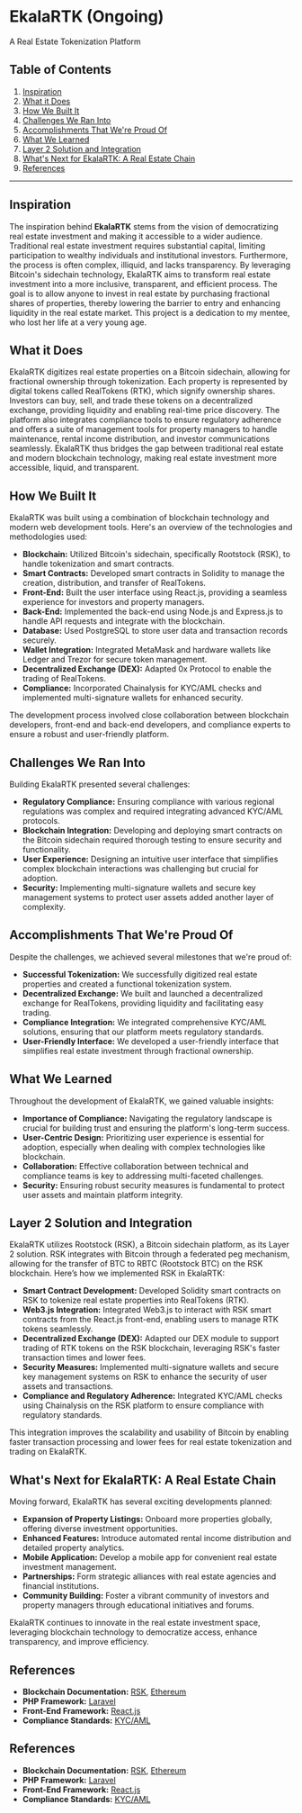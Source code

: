 # EkalaRTK (Ongoing)
A Real Estate Tokenization Platform

## Table of Contents

1. [Inspiration](#inspiration)
2. [What it Does](#what-it-does)
3. [How We Built It](#how-we-built-it)
4. [Challenges We Ran Into](#challenges-we-ran-into)
5. [Accomplishments That We're Proud Of](#accomplishments-that-were-proud-of)
6. [What We Learned](#what-we-learned)
7. [Layer 2 Solution and Integration](#layer-2-solution-and-integration)
8. [What's Next for EkalaRTK: A Real Estate Chain](#whats-next-for-ekalartk-a-real-estate-chain)
9. [References](#references)

---

## Inspiration
The inspiration behind **EkalaRTK** stems from the vision of democratizing real estate investment and making it accessible to a wider audience. Traditional real estate investment requires substantial capital, limiting participation to wealthy individuals and institutional investors. Furthermore, the process is often complex, illiquid, and lacks transparency. By leveraging Bitcoin's sidechain technology, EkalaRTK aims to transform real estate investment into a more inclusive, transparent, and efficient process. The goal is to allow anyone to invest in real estate by purchasing fractional shares of properties, thereby lowering the barrier to entry and enhancing liquidity in the real estate market. This project is a dedication to my mentee, who lost her life at a very young age.

## What it Does
EkalaRTK digitizes real estate properties on a Bitcoin sidechain, allowing for fractional ownership through tokenization. Each property is represented by digital tokens called RealTokens (RTK), which signify ownership shares. Investors can buy, sell, and trade these tokens on a decentralized exchange, providing liquidity and enabling real-time price discovery. The platform also integrates compliance tools to ensure regulatory adherence and offers a suite of management tools for property managers to handle maintenance, rental income distribution, and investor communications seamlessly. EkalaRTK thus bridges the gap between traditional real estate and modern blockchain technology, making real estate investment more accessible, liquid, and transparent.

## How We Built It
EkalaRTK was built using a combination of blockchain technology and modern web development tools. Here's an overview of the technologies and methodologies used:

- **Blockchain:** Utilized Bitcoin's sidechain, specifically Rootstock (RSK), to handle tokenization and smart contracts.
- **Smart Contracts:** Developed smart contracts in Solidity to manage the creation, distribution, and transfer of RealTokens.
- **Front-End:** Built the user interface using React.js, providing a seamless experience for investors and property managers.
- **Back-End:** Implemented the back-end using Node.js and Express.js to handle API requests and integrate with the blockchain.
- **Database:** Used PostgreSQL to store user data and transaction records securely.
- **Wallet Integration:** Integrated MetaMask and hardware wallets like Ledger and Trezor for secure token management.
- **Decentralized Exchange (DEX):** Adapted 0x Protocol to enable the trading of RealTokens.
- **Compliance:** Incorporated Chainalysis for KYC/AML checks and implemented multi-signature wallets for enhanced security.

The development process involved close collaboration between blockchain developers, front-end and back-end developers, and compliance experts to ensure a robust and user-friendly platform.

## Challenges We Ran Into
Building EkalaRTK presented several challenges:

- **Regulatory Compliance:** Ensuring compliance with various regional regulations was complex and required integrating advanced KYC/AML protocols.
- **Blockchain Integration:** Developing and deploying smart contracts on the Bitcoin sidechain required thorough testing to ensure security and functionality.
- **User Experience:** Designing an intuitive user interface that simplifies complex blockchain interactions was challenging but crucial for adoption.
- **Security:** Implementing multi-signature wallets and secure key management systems to protect user assets added another layer of complexity.

## Accomplishments That We're Proud Of
Despite the challenges, we achieved several milestones that we're proud of:

- **Successful Tokenization:** We successfully digitized real estate properties and created a functional tokenization system.
- **Decentralized Exchange:** We built and launched a decentralized exchange for RealTokens, providing liquidity and facilitating easy trading.
- **Compliance Integration:** We integrated comprehensive KYC/AML solutions, ensuring that our platform meets regulatory standards.
- **User-Friendly Interface:** We developed a user-friendly interface that simplifies real estate investment through fractional ownership.

## What We Learned
Throughout the development of EkalaRTK, we gained valuable insights:

- **Importance of Compliance:** Navigating the regulatory landscape is crucial for building trust and ensuring the platform's long-term success.
- **User-Centric Design:** Prioritizing user experience is essential for adoption, especially when dealing with complex technologies like blockchain.
- **Collaboration:** Effective collaboration between technical and compliance teams is key to addressing multi-faceted challenges.
- **Security:** Ensuring robust security measures is fundamental to protect user assets and maintain platform integrity.

## Layer 2 Solution and Integration
EkalaRTK utilizes Rootstock (RSK), a Bitcoin sidechain platform, as its Layer 2 solution. RSK integrates with Bitcoin through a federated peg mechanism, allowing for the transfer of BTC to RBTC (Rootstock BTC) on the RSK blockchain. Here’s how we implemented RSK in EkalaRTK:

- **Smart Contract Development:** Developed Solidity smart contracts on RSK to tokenize real estate properties into RealTokens (RTK).
- **Web3.js Integration:** Integrated Web3.js to interact with RSK smart contracts from the React.js front-end, enabling users to manage RTK tokens seamlessly.
- **Decentralized Exchange (DEX):** Adapted our DEX module to support trading of RTK tokens on the RSK blockchain, leveraging RSK's faster transaction times and lower fees.
- **Security Measures:** Implemented multi-signature wallets and secure key management systems on RSK to enhance the security of user assets and transactions.
- **Compliance and Regulatory Adherence:** Integrated KYC/AML checks using Chainalysis on the RSK platform to ensure compliance with regulatory standards.

This integration improves the scalability and usability of Bitcoin by enabling faster transaction processing and lower fees for real estate tokenization and trading on EkalaRTK.

## What's Next for EkalaRTK: A Real Estate Chain
Moving forward, EkalaRTK has several exciting developments planned:

- **Expansion of Property Listings:** Onboard more properties globally, offering diverse investment opportunities.
- **Enhanced Features:** Introduce automated rental income distribution and detailed property analytics.
- **Mobile Application:** Develop a mobile app for convenient real estate investment management.
- **Partnerships:** Form strategic alliances with real estate agencies and financial institutions.
- **Community Building:** Foster a vibrant community of investors and property managers through educational initiatives and forums.

EkalaRTK continues to innovate in the real estate investment space, leveraging blockchain technology to democratize access, enhance transparency, and improve efficiency.

## References
- **Blockchain Documentation:** [RSK](https://developers.rsk.co), [Ethereum](https://ethereum.org/en/developers)
- **PHP Framework:** [Laravel](https://laravel.com/docs)
- **Front-End Framework:** [React.js](https://reactjs.org/docs/getting-started.html)
- **Compliance Standards:** [KYC/AML](https://www.fatf-gafi.org)
  
## References
- **Blockchain Documentation:** [RSK](https://developers.rsk.co), [Ethereum](https://ethereum.org/en/developers)
- **PHP Framework:** [Laravel](https://laravel.com/docs)
- **Front-End Framework:** [React.js](https://reactjs.org/docs/getting-started.html)
- **Compliance Standards:** [KYC/AML](https://www.fatf-gafi.org)

